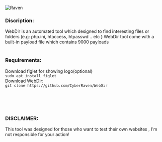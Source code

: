 ![Raven](https://user-images.githubusercontent.com/77549466/107131953-34108300-68ec-11eb-8bcf-3ab32f1ed741.jpg)

### **Discription:**<br/>
WebDir is an automated tool which designed to find interesting files or folders (e.g: php.ini,.htaccess,.htpasswd .. etc )
WebDir tool come with a built-in payload file which contains 9000 payloads <br/><br/>

### **Requirements:**<br/>
Download figlet for showing logo(optional)<br/>
`sudo apt install figlet`<br/>
Download WebDir:<br/>
`git clone https://github.com/CyberRaven/WebDir`<br/>


<br/><br/><br/>
### **DISCLAIMER:**<br/>
This tool was designed for those who want to test their own websites , I'm not responsible for your action!



